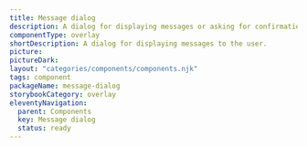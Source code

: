 ```yaml
---
title: Message dialog
description: A dialog for displaying messages or asking for confirmation.
componentType: overlay
shortDescription: A dialog for displaying messages to the user.
picture:
pictureDark:
layout: "categories/components/components.njk"
tags: component
packageName: message-dialog
storybookCategory: overlay
eleventyNavigation:
  parent: Components
  key: Message dialog
  status: ready
---
```

